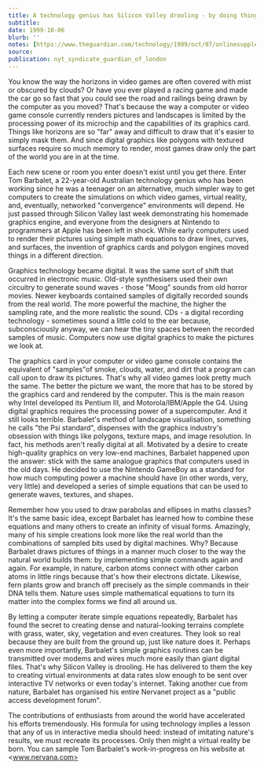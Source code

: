 ```yaml
---
title: A technology genius has Silicon Valley drooling - by doing things the natural way
subtitle: 
date: 1999-10-06
blurb: ''
notes: [https://www.theguardian.com/technology/1999/oct/07/onlinesupplement17](https://www.theguardian.com/technology/1999/oct/07/onlinesupplement17 https://www.theguardian.com/technology/1999/oct/07/onlinesupplement17)
source: 
publication: nyt_syndicate_guardian_of_london
---
```


You know the way the horizons in video games are often covered with mist or obscured by clouds? Or have you ever played a racing game and made the car go so fast that you could see the road and railings being drawn by the computer as you moved? That's because the way a computer or video game console currently renders pictures and landscapes is limited by the processing power of its microchip and the capabilities of its graphics card. Things like horizons are so "far" away and difficult to draw that it's easier to simply mask them. And since digital graphics like polygons with textured surfaces require so much memory to render, most games draw only the part of the world you are in at the time.

Each new scene or room you enter doesn't exist until you get there. Enter Tom Barbalet, a 22-year-old Australian technology genius who has been working since he was a teenager on an alternative, much simpler way to get computers to create the simulations on which video games, virtual reality, and, eventually, networked "convergence" environments will depend. He just passed through Silicon Valley last week demonstrating his homemade graphics engine, and everyone from the designers at Nintendo to programmers at Apple has been left in shock. While early computers used to render their pictures using simple math equations to draw lines, curves, and surfaces, the invention of graphics cards and polygon engines moved things in a different direction.

Graphics technology became digital. It was the same sort of shift that occurred in electronic music. Old-style synthesisers used their own circuitry to generate sound waves - those "Moog" sounds from old horror movies. Newer keyboards contained samples of digitally recorded sounds from the real world. The more powerful the machine, the higher the sampling rate, and the more realistic the sound. CDs - a digital recording technology - sometimes sound a little cold to the ear because, subconsciously anyway, we can hear the tiny spaces between the recorded samples of music. Computers now use digital graphics to make the pictures we look at.

The graphics card in your computer or video game console contains the equivalent of "samples"of smoke, clouds, water, and dirt that a program can call upon to draw its pictures. That's why all video games look pretty much the same. The better the picture we want, the more that has to be stored by the graphics card and rendered by the computer. This is the main reason why Intel developed its Pentium III, and Motorola/IBM/Apple the G4. Using digital graphics requires the processing power of a supercomputer. And it still looks terrible. Barbalet's method of landscape visualisation, something he calls "the Psi standard", dispenses with the graphics industry's obsession with things like polygons, texture maps, and image resolution. In fact, his methods aren't really digital at all. Motivated by a desire to create high-quality graphics on very low-end machines, Barbalet happened upon the answer: stick with the same analogue graphics that computers used in the old days. He decided to use the Nintendo GameBoy as a standard for how much computing power a machine should have (in other words, very, very little) and developed a series of simple equations that can be used to generate waves, textures, and shapes.

Remember how you used to draw parabolas and ellipses in maths classes? It's the same basic idea, except Barbalet has learned how to combine these equations and many others to create an infinity of visual forms. Amazingly, many of his simple creations look more like the real world than the combinations of sampled bits used by digital machines. Why? Because Barbalet draws pictures of things in a manner much closer to the way the natural world builds them: by implementing simple commands again and again. For example, in nature, carbon atoms connect with other carbon atoms in little rings because that's how their electrons dictate. Likewise, fern plants grow and branch off precisely as the simple commands in their DNA tells them. Nature uses simple mathematical equations to turn its matter into the complex forms we find all around us.

By letting a computer iterate simple equations repeatedly, Barbalet has found the secret to creating dense and natural-looking terrains complete with grass, water, sky, vegetation and even creatures. They look so real because they are built from the ground up, just like nature does it. Perhaps even more importantly, Barbalet's simple graphics routines can be transmitted over modems and wires much more easily than giant digital files. That's why Silicon Valley is drooling. He has delivered to them the key to creating virtual environments at data rates slow enough to be sent over interactive TV networks or even today's internet. Taking another cue from nature, Barbalet has organised his entire Nervanet project as a "public access development forum".

The contributions of enthusiasts from around the world have accelerated his efforts tremendously. His formula for using technology implies a lesson that any of us in interactive media should heed: instead of imitating nature's results, we must recreate its processes. Only then might a virtual reality be born. You can sample Tom Barbalet's work-in-progress on his website at <www.nervana.com>
